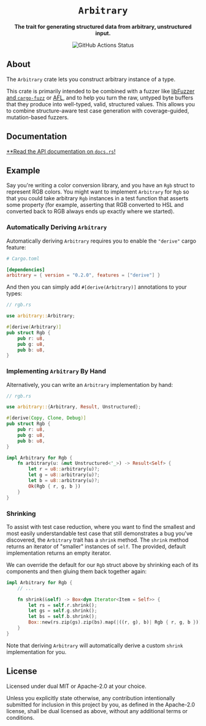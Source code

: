 <div align="center">

  <h1><code>Arbitrary</code></h1>

  <p><strong>The trait for generating structured data from arbitrary, unstructured input.</strong></p>

  <img alt="GitHub Actions Status" src="https://github.com/rust-fuzz/rust_arbitrary/workflows/Rust/badge.svg"/>

</div>

## About

The `Arbitrary` crate lets you construct arbitrary instance of a type.

This crate is primarily intended to be combined with a fuzzer like [libFuzzer
and `cargo-fuzz`](https://github.com/rust-fuzz/cargo-fuzz) or
[AFL](https://github.com/rust-fuzz/afl.rs), and to help you turn the raw,
untyped byte buffers that they produce into well-typed, valid, structured
values. This allows you to combine structure-aware test case generation with
coverage-guided, mutation-based fuzzers.

## Documentation

[**Read the API documentation on `docs.rs`!](docs.rs/arbitrary)

## Example

Say you're writing a color conversion library, and you have an `Rgb` struct to
represent RGB colors. You might want to implement `Arbitrary` for `Rgb` so that
you could take arbitrary `Rgb` instances in a test function that asserts some
property (for example, asserting that RGB converted to HSL and converted back to
RGB always ends up exactly where we started).

### Automatically Deriving `Arbitrary`

Automatically deriving `Arbitrary` requires you to enable the `"derive"` cargo
feature:

```toml
# Cargo.toml

[dependencies]
arbitrary = { version = "0.2.0", features = ["derive"] }
```

And then you can simply add `#[derive(Arbitrary)]` annotations to your types:

```rust
// rgb.rs

use arbitrary::Arbitrary;

#[derive(Arbitrary)]
pub struct Rgb {
    pub r: u8,
    pub g: u8,
    pub b: u8,
}
```

### Implementing `Arbitrary` By Hand

Alternatively, you can write an `Arbitrary` implementation by hand:

```rust
// rgb.rs

use arbitrary::{Arbitrary, Result, Unstructured};

#[derive(Copy, Clone, Debug)]
pub struct Rgb {
    pub r: u8,
    pub g: u8,
    pub b: u8,
}

impl Arbitrary for Rgb {
    fn arbitrary(u: &mut Unstructured<'_>) -> Result<Self> {
        let r = u8::arbitrary(u)?;
        let g = u8::arbitrary(u)?;
        let b = u8::arbitrary(u)?;
        Ok(Rgb { r, g, b })
    }
}
```

### Shrinking

To assist with test case reduction, where you want to find the smallest and most
easily understandable test case that still demonstrates a bug you've discovered,
the `Arbitrary` trait has a `shrink` method. The `shrink` method returns an
iterator of "smaller" instances of `self`. The provided, default implementation
returns an empty iterator.

We can override the default for our `Rgb` struct above by shrinking each of its
components and then gluing them back together again:

```rust
impl Arbitrary for Rgb {
    // ...

    fn shrink(&self) -> Box<dyn Iterator<Item = Self>> {
        let rs = self.r.shrink();
        let gs = self.g.shrink();
        let bs = self.b.shrink();
        Box::new(rs.zip(gs).zip(bs).map(|((r, g), b)| Rgb { r, g, b }))
    }
}
```

Note that deriving `Arbitrary` will automatically derive a custom `shrink`
implementation for you.

## License

Licensed under dual MIT or Apache-2.0 at your choice.

Unless you explicitly state otherwise, any contribution intentionally submitted
for inclusion in this project by you, as defined in the Apache-2.0 license,
shall be dual licensed as above, without any additional terms or conditions.
